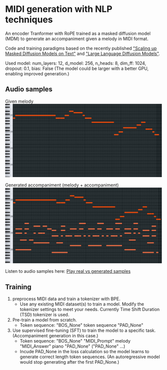 # MIDI generation with NLP techniques
An encoder Tranformer with RoPE trained as a masked diffusion model (MDM) to generate an accompaniment given a melody in MIDI format.

Code and training paradigms based on the recently published ["Scaling up Masked Diffusion Models on Text"](https://arxiv.org/abs/2410.18514) and ["Large Language Diffusion Models"](https://arxiv.org/abs/2502.09992).

Used model: num_layers: 12, d_model: 256, n_heads: 8, dim_ff: 1024, dropout: 0.1, bias: False
(The model could be larger with a better GPU, enabling improved generation.)

## Audio samples
Given melody
![image](pics/melody.png)

Generated accompaniment (melody + accompaniment)
![image](pics/melody_piano.png)

Listen to audio samples here:
[Play real vs generated samples](https://ville383.github.io/MIDI_Language_modeling/)

## Training

1. preprocess MIDI data and train a tokenizer with BPE.
    - Use any existing MIDI dataset(s) to train a model. Modify the tokenizer settings to meet your needs. Currently Time Shift Duration (TSD) tokenizer is used.
3. Pre-train a model from scratch.
    - Token sequence: "BOS_None" token sequence "PAD_None"
4. Use supervised fine-tuning (SFT) to train the model to a specific task. (Accompaniment generation in this case.)
    - Token sequence: "BOS_None" "MIDI_Prompt" melody "MIDI_Answer" piano "PAD_None" ("PAD_None" ...)
    - Incude PAD_None in the loss calculation so the model learns to generate correct length token sequences. (An autoregressive model would stop generating after the first PAD_None.)
